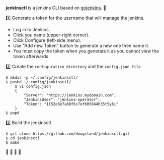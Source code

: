 **jenkinsctl** is a jenkins CLI based on [gojenkins](https://github.com/bndr/gojenkins). 🚀

:one: Generate a token for the username that will manage the jenkins.

- Log in to Jenkins.
- Click you name (upper-right corner).
- Click Configure (left-side menu).
- Use "Add new Token" button to generate a new one then name it.
- You must copy the token when you generate it as you cannot view the token afterwards.

:two: Create the `configuration directory` and the `config.json file`
```
$ mkdir -p ~/.config/jenkinsctl/
$ pushd ~/.config/jenkinsctl/
    $ vi config.json 
    {
        "Server": "https://jenkins.mydomain.com",
        "JenkinsUser": "jenkins-operator",
        "Token": "1152e8e7a88f6c7ef605844b35t5y6i"
    }
$ popd
```

:three: Build the jenkinsctl

```
$ git clone https://github.com/dougsland/jenkinsctl.git
$ cd jenkinsctl
$ make
```

:rocket: :rocket: :rocket: :rocket:
